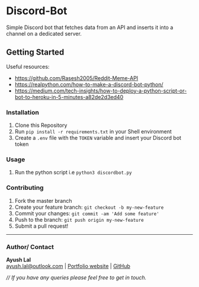 # Discord-Bot

Simple Discord bot that fetches data from an API and inserts it into a channel on a dedicated server.

## Getting Started

Useful resources:

- https://github.com/Rasesh2005/Reddit-Meme-API
- https://realpython.com/how-to-make-a-discord-bot-python/
- https://medium.com/tech-insights/how-to-deploy-a-python-script-or-bot-to-heroku-in-5-minutes-a82de2d3ed40

### Installation

1. Clone this Repository
2. Run `pip install -r requirements.txt` in your Shell environment
3. Create a `.env` file with the `TOKEN` variable and insert your Discord bot token

### Usage

1. Run the python script i.e `python3 discordbot.py`

### Contributing

1. Fork the master branch
2. Create your feature branch: `git checkout -b my-new-feature`
3. Commit your changes: `git commit -am 'Add some feature'`
4. Push to the branch: `git push origin my-new-feature`
5. Submit a pull request!

---

### Author/ Contact

**Ayush Lal** <br>
ayush.lal@outlook.com | [Portfolio website](http://www.ayushlal.com.au) | [GitHub](https://github.com/ayush-lal)

_// If you have any queries please feel free to get in touch._
